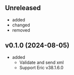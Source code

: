 <!-- markdownlint-disable MD041 -->

## Unreleased

- added
- changed
- removed

## v0.1.0 (2024-08-05)

- added
  - Validate and send xml
  - Support Eric v38.1.6.0
